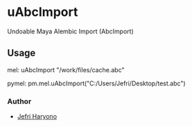# uAbcImport
Undoable Maya Alembic Import (AbcImport)

## Usage

mel: uAbcImport "/work/files/cache.abc"

pymel: pm.mel.uAbcImport("C:/Users/Jefri/Desktop/test.abc")

### Author

* [Jefri Haryono](https://github.com/r4inm4ker)
